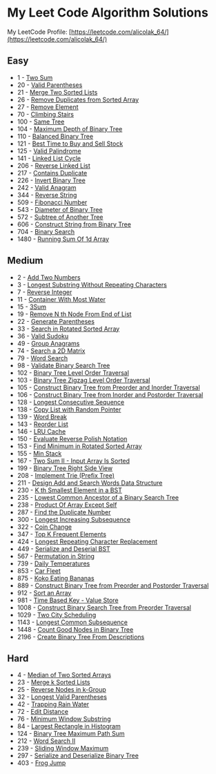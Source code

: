 # My Leet Code Algorithm Solutions

My LeetCode Profile: [https://leetcode.com/alicolak_64/](https://leetcode.com/alicolak_64/)

 ## Easy

* 1 - [ Two Sum ](/Easy/1-TwoSum/)
* 20 - [ Valid Parentheses ](/Easy/20-ValidParentheses/)
* 21 - [ Merge Two Sorted Lists ](/Easy/21-MergeTwoSortedLists/)
* 26 - [ Remove Duplicates from Sorted Array ](/Easy/26-RemoveDuplicatesfromSortedArray/)
* 27 - [ Remove Element ](/Easy/27-RemoveElement/)
* 70 - [ Climbing Stairs ](/Easy/70-ClimbingStairs/)
* 100 - [ Same Tree ](/Easy/100-SameTree/)
* 104 - [ Maximum Depth of Binary Tree ](/Easy/104-MaximumDepthofBinaryTree/)
* 110 - [ Balanced Binary Tree ](/Easy/110-BalancedBinaryTree/)
* 121 - [ Best Time to Buy and Sell Stock ](/Easy/121-BestTimetoBuyandSellStock/)
* 125 - [ Valid Palindrome ](/Easy/125-ValidPalindrome/)
* 141 - [ Linked List Cycle ](/Easy/141-LinkedListCycle/)
* 206 - [ Reverse Linked List ](/Easy/206-ReverseLinkedList/)
* 217 - [ Contains Duplicate ](/Easy/217-ContainsDuplicate/)
* 226 - [ Invert Binary Tree ](/Easy/226-InvertBinaryTree/)
* 242 - [ Valid Anagram ](/Easy/242-ValidAnagram/)
* 344 - [ Reverse String ](/Easy/344-ReverseString/)
* 509 - [ Fibonacci Number ](/Easy/509-FibonacciNumber/)
* 543 - [ Diameter of Binary Tree ](/Easy/543-DiameterofBinaryTree/)
* 572 - [ Subtree of Another Tree ](/Easy/572-SubtreeofAnotherTree/)
* 606 - [ Construct String from Binary Tree ](/Easy/606-ConstructStringfromBinaryTree/)
* 704 - [ Binary Search ](/Easy/704-BinarySearch/)
* 1480 - [ Running Sum Of 1d Array ](/Easy/1480-RunningSumof1dArray/)

 ## Medium

* 2 - [ Add Two Numbers ](/Medium/2-AddTwoNumbers/)
* 3 - [ Longest Substring Without Repeating Characters ](/Medium/3-LongestSubstringWithoutRepeatingCharacters/)
* 7 - [ Reverse Integer ](/Medium/7-ReverseInteger/)
* 11 - [ Container With Most Water ](/Medium/11-ContainerWithMostWater/)
* 15 - [ 3Sum ](/Medium/15-3Sum/)
* 19 - [ Remove N th Node From End of List](/Medium/19-RemoveNthNodeFromEndofList/)
* 22 - [ Generate Parentheses ](/Medium/22-GenerateParentheses/)
* 33 - [ Search in Rotated Sorted Array ](/Medium/33-SearchinRotatedSortedArray/)
* 36 - [ Valid Sudoku ](/Medium/36-ValidSudoku/)
* 49 - [ Group Anagrams ](/Medium/49-GroupAnagrams/)
* 74 - [ Search a 2D Matrix ](/Medium/74-Searcha2DMatrix/)
* 79 - [ Word Search ](/Medium/79-WordSearch/)
* 98 - [ Validate Binary Search Tree ](/Medium/98-ValidateBinarySearchTree/)
* 102 - [ Binary Tree Level Order Traversal ](/Medium/102-BinaryTreeLevelOrderTraversal/)
* 103 - [ Binary Tree Zigzag Level Order Traversal ](/Medium/103-BinaryTreeZigzagLevelOrderTraversal/)
* 105 - [ Construct Binary Tree from Preorder and Inorder Traversal ](/Medium/105-ConstructBinaryTreefromPreorderandInorderTraversal/)
* 106 - [ Construct Binary Tree from Inorder and Postorder Traversal ](/Medium/106-ConstructBinaryTreefromInorderandPostorderTraversal/)
* 128 - [ Longest Consecutive Sequence ](/Medium/128-LongestConsecutiveSequence/)
* 138 - [ Copy List with Random Pointer ](/Medium/138-CopyListwithRandomPointer/)
* 139 - [ Word Break ](/Medium/139-WordBreak/)
* 143 - [ Reorder List](/Medium/143-ReorderList/)
* 146 - [ LRU Cache ](/Medium/146-LRUCache/)
* 150 - [ Evaluate Reverse Polish Notation ](/Medium/150-EvaluateReversePolishNotation/)
* 153 - [ Find Minimum in Rotated Sorted Array ](/Medium/153-FindMinimuminRotatedSortedArray/)
* 155 - [ Min Stack ](/Medium/155-MinStack/)
* 167 - [ Two Sum II - Input Array Is Sorted ](/Medium/167-TwoSumII_InputArrayIsSorted/)
* 199 - [ Binary Tree Right Side View ](/Medium/199-BinaryTreeRightSideView/)
* 208 - [ Implement Trie (Prefix Tree) ](/Medium/208-ImplementTrie(PrefixTree)/)
* 211 - [ Design Add and Search Words Data Structure ](/Medium/211-DesignAddandSearchWordsDataStructure/)
* 230 - [ K th Smallest Element in a BST ](/Medium/230-KthSmallestElementinaBST/)
* 235 - [ Lowest Common Ancestor of a Binary Search Tree ](/Medium/235-LowestCommonAncestorofaBinarySearchTree/)
* 238 - [ Product Of Array Except Self ](/Medium/238-ProductOfArrayExceptSelf/)
* 287 - [ Find the Duplicate Number ](/Medium/287-FindtheDuplicateNumber/)
* 300 - [ Longest Increasing Subsequence ](/Medium/300-LongestIncreasingSubsequence/)
* 322 - [ Coin Change ](/Medium/322-CoinChange/)
* 347 - [ Top K Frequent Elements ](/Medium/347-TopKFrequentElements/)
* 424 - [ Longest Repeating Character Replacement ](/Medium/424-LongestRepeatingCharacterReplacement/)
* 449 - [ Serialize and Deserial BST ](/Medium/449-SerializeandDeserializeBST/)
* 567 - [ Permutation in String ](/Medium/567-PermutationinString/)
* 739 - [ Daily Temperatures ](/Medium/739-DailyTemperatures/)
* 853 - [ Car Fleet ](/Medium/853-CarFleet/)
* 875 - [ Koko Eating Bananas ](/Medium/875-KokoEatingBananas/)
* 889 - [ Construct Binary Tree from Preorder and Postorder Traversal ](/Medium/889-ConstructBinaryTreefromPreorderandPostorderTraversal/)
* 912 - [ Sort an Array ](/Medium/912-SortanArray/)
* 981 - [ Time Based Key - Value Store ](/Medium/981-TimeBased-KeyValueStore/)
* 1008 - [ Construct Binary Search Tree from Preorder Traversal ](/Medium/1008-ConstructBinarySearchTreefromPreorderTraversal/)
* 1029 - [ Two City Scheduling ](/Medium/1029-TwoCityScheduling/)
* 1143 - [ Longest Common Subsequence ](/Medium/1143-LongestCommonSubsequence/)
* 1448 - [ Count Good Nodes in Binary Tree ](/Medium/1448-CountGoodNodesinBinaryTree/)
* 2196 - [ Create Binary Tree From Descriptions ](/Medium/2196-CreateBinaryTreeFromDescription/)

 ## Hard

* 4 - [ Median of Two Sorted Arrays ](/Hard/4-MedianofTwoSortedArrays/)
* 23 - [ Merge k Sorted Lists ](/Hard/23-MergekSortedLists/)
* 25 - [ Reverse Nodes in k-Group ](/Hard/25-ReverseNodesink-Group/)
* 32 - [ Longest Valid Parentheses ](/Hard/32-LongestValidParentheses/)
* 42 - [ Trapping Rain Water ](/Hard/42-TrappingRainWater/)
* 72 - [ Edit Distance ](/Hard/72-EditDistance/)
* 76 - [ Minimum Window Substring ](/Hard/76-MinimumWindowSubstring/)
* 84 - [ Largest Rectangle in Histogram ](/Hard/84-LargestRectangleinHistogram/)
* 124 - [ Binary Tree Maximum Path Sum ](/Hard/124-BinaryTreeMaximumPathSum/)
* 212 - [ Word Search II ](/Hard/212-WordSearchII/)
* 239 - [ Sliding Window Maximum ](/Hard/239-SlidingWindowMaximum/)
* 297 - [ Serialize and Deserialize Binary Tree ](/Hard/297-SerializeandDeserializeBinaryTree/)
* 403 - [ Frog Jump ](/Hard/403-FrogJump/)